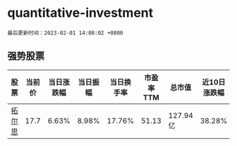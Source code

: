 # quantitative-investment

`最后更新时间：2023-02-01 14:08:02 +0800`

## 强势股票

|股票|当前价|当日涨跌幅|当日振幅|当日换手率|市盈率TTM|总市值|近10日涨跌幅|
|----|----|----|----|----|----|----|----|
|[拓尔思](https://xueqiu.com/S/SZ300229)|17.7|6.63%|8.98%|17.76%|51.13|127.94亿|38.28%|
